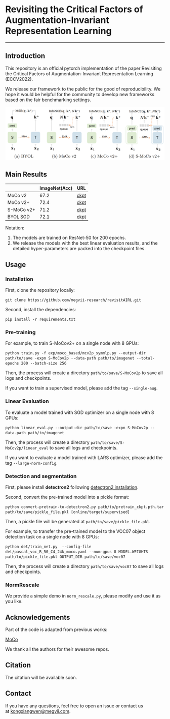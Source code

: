 # Revisiting the Critical Factors of  Augmentation-Invariant Representation Learning
--------
## Introduction
This repository is an official pytorch implementation of the paper Revisiting the Critical Factors of  Augmentation-Invariant Representation Learning (ECCV2022).

We release our framework to the public for the good of reproducibility. We hope it would be helpful for the community to develop new frameworks based on the fair benchmarking settings.

![architectures](https://github.com/megvii-research/revisitAIRL/blob/main/figures/arch.png)

## Main Results

|            | ImageNet(Acc) | URL  |
| ---------- | ------------- | ---- |
| MoCo v2    | 67.2          | [ckpt](https://drive.google.com/file/d/1F2_pJ50t6-INPM_OF3CMH10PBp7Jyt0y/view?usp=sharing) |
| MoCo v2+   | 72.4          | [ckpt](https://drive.google.com/file/d/1LDlE-3rSmO1sd1f8XfxQxFOxbO4j7ARG/view?usp=sharing) |
| S-MoCo v2+ | 71.2          | [ckpt](https://drive.google.com/file/d/13DFBKfFuuT61EyzLcRYCtXXjqgdQTfSo/view?usp=sharing) |
| BYOL SGD   | 72.1          | [ckpt](https://drive.google.com/file/d/1-5-O49vsro9YW9WTokSc8CoSrmjKfieB/view?usp=sharing) |


Notation:
1. The models are trained on ResNet-50 for 200 epochs.
2. We release the models with the best linear evaluation results, and the detailed hyper-parameters are packed into the checkpoint files.

## Usage
### Installation
First, clone the repository locally:
```
git clone https://github.com/megvii-research/revisitAIRL.git

```
Second, install the dependencies:
```
pip install -r requirements.txt

```

### Pre-training
For example, to train S-MoCov2+ on a single node with 8 GPUs:
```
python train.py -f exp/moco_based/mcv2p_symmlp.py --output-dir path/to/save -expn S-MoCov2p --data-path path/to/imagenet --total-epochs 200 --batch-size 256
```
Then, the process will create a directory ```path/to/save/S-MoCov2p``` to save all logs and checkpoints.

If you want to train a supervised model, please add the tag ```--single-aug```.

### Linear Evaluation
To evaluate a model trained with SGD optimizer on a single node with 8 GPUs:
```
python linear_eval.py --output-dir path/to/save -expn S-MoCov2p --data-path path/to/imagenet
```
Then, the process will create a directory ```path/to/save/S-MoCov2p/linear_eval``` to save all logs and checkpoints.

If you want to evaluate a model trained with LARS optimizer, please add the tag ```--large-norm-config```.


### Detection and segmentation
First, please install **detectron2** following [detectron2 installation](https://detectron2.readthedocs.io/en/latest/tutorials/install.html).


Second, convert the pre-trained model into a pickle format:
```
python convert-pretrain-to-detectron2.py path/to/pretrain_ckpt.pth.tar path/to/save/pickle_file.pkl [online/target/supervised]	
```
Then, a pickle file will be generated at ```path/to/save/pickle_file.pkl```.

For example, to transfer the pre-trained model to the VOC07 object detection task on a single node with 8 GPUs: 
```
python det/train_net.py  --config-file det/pascal_voc_R_50_C4_24k_moco.yaml --num-gpus 8 MODEL.WEIGHTS path/to/pickle_file.pkl OUTPUT_DIR path/to/save/voc07
```
Then, the process will create a directory ```path/to/save/voc07``` to save all logs and checkpoints.

### NormRescale
We provide a simple demo in ```norm_rescale.py```, please modify and use it as you like.

## Acknowledgements
Part of the code is adapted from previous works:

[MoCo](https://github.com/facebookresearch/moco)

We thank all the authors for their awesome repos.

## Citation
The citation will be available soon.

## Contact
If you have any questions, feel free to open an issue or contact us at [kongxiangwen@megvii.com](mailto:kongxiangwen@megvii.com).
